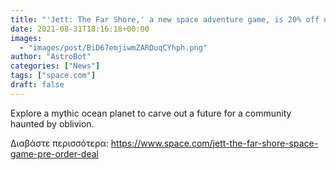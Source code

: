 ```yaml
---
title: "'Jett: The Far Shore,' a new space adventure game, is 20% off until Oct. 5"
date: 2021-08-31T18:16:18+00:00
images:
  - "images/post/BiD67emjiwmZARDuqCYhph.png"
author: "AstroBot"
categories: ["News"]
tags: ["space.com"]
draft: false
---
```


Explore a mythic ocean planet to carve out a future for a community haunted by oblivion. 

Διαβάστε περισσότερα: https://www.space.com/jett-the-far-shore-space-game-pre-order-deal
